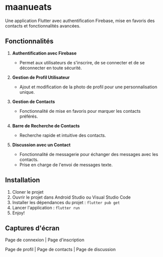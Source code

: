 # maanueats

Une application Flutter avec authentification Firebase, mise en favoris des contacts et fonctionnalités avancées.

## Fonctionnalités

1. **Authentification avec Firebase**
    - Permet aux utilisateurs de s'inscrire, de se connecter et de se déconnecter en toute sécurité.

2. **Gestion de Profil Utilisateur**
    - Ajout et modification de la photo de profil pour une personnalisation unique.

3. **Gestion de Contacts**
    - Fonctionnalité de mise en favoris pour marquer les contacts préférés.

4. **Barre de Recherche de Contacts**
    - Recherche rapide et intuitive des contacts.

5. **Discussion avec un Contact**
    - Fonctionnalité de messagerie pour échanger des messages avec les contacts.
    - Prise en charge de l'envoi de messages texte.

## Installation

1. Cloner le projet
2. Ouvrir le projet dans Android Studio ou Visual Studio Code
3. Installer les dépendances du projet : `flutter pub get`
4. Lancer l'application : `flutter run`
5. Enjoy!

## Captures d'écran

Page de connexion | Page d'inscription

Page de profil | Page de contacts | Page de discussion